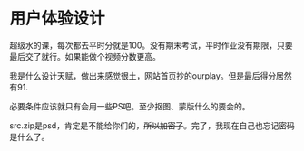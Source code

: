 # 用户体验设计

超级水的课，每次都去平时分就是100。没有期末考试，平时作业没有期限，只要最后交了就行。如果能做个视频分数更高。

我是什么设计天赋，做出来感觉很土，网站首页抄的ourplay。但是最后得分居然有91.

必要条件应该就只有会用一些PS吧。至少抠图、蒙版什么的要会的。

src.zip是psd，肯定是不能给你们的，~~所以加密了~~。完了，我现在自己也忘记密码是什么了。
